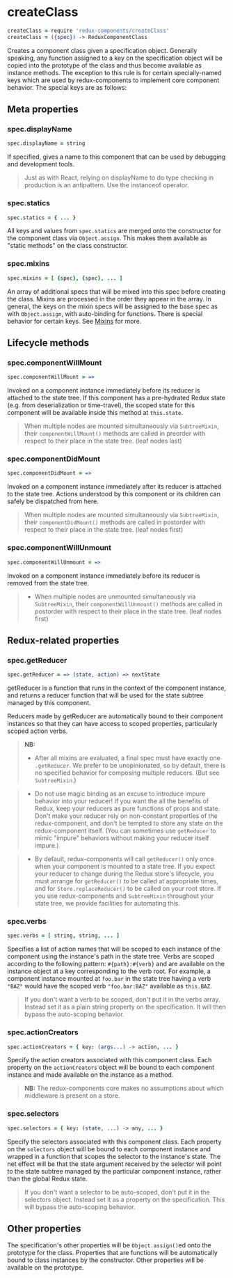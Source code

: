 # createClass
```coffeescript
createClass = require 'redux-components/createClass'
createClass = ({spec}) -> ReduxComponentClass
```
Creates a component class given a specification object. Generally speaking, any function assigned to a key on the specification object will be copied into the prototype of the class and thus become available as instance methods. The exception to this rule is for certain specially-named keys which are used by redux-components to implement core component behavior. The special keys are as follows:

## Meta properties

### spec.displayName
```coffeescript
spec.displayName = string
```
If specified, gives a name to this component that can be used by debugging and development tools.

> Just as with React, relying on displayName to do type checking in production is an antipattern. Use the instanceof operator.

### spec.statics
```coffeescript
spec.statics = { ... }
```
All keys and values from ```spec.statics``` are merged onto the constructor for the component class via ```Object.assign```. This makes them available as "static methods" on the class constructor.

### spec.mixins
```coffeescript
spec.mixins = [ {spec}, {spec}, ... ]
```
An array of additional specs that will be mixed into this spec before creating the class. Mixins are processed in the order they appear in the array. In general, the keys on the mixin specs will be assigned to the base spec as with ```Object.assign```, with auto-binding for functions. There is special behavior for certain keys. See [Mixins](Mixins.md) for more.

## Lifecycle methods

### spec.componentWillMount
```coffeescript
spec.componentWillMount = =>
```
Invoked on a component instance immediately before its reducer is attached to the state tree. If this component has a pre-hydrated Redux state (e.g. from deserialization or time-travel), the scoped state for this component will be available inside this method at ```this.state```.
> When multiple nodes are mounted simultaneously via ```SubtreeMixin```, their ```componentWillMount()``` methods are called in preorder with respect to their place in the  state tree. (leaf nodes last)

### spec.componentDidMount
```coffeescript
spec.componentDidMount = =>
```
Invoked on a component instance immediately after its reducer is attached to the state tree. Actions understood by this component or its children can safely be dispatched from here.
> When multiple nodes are mounted simultaneously via ```SubtreeMixin```, their ```componentDidMount()``` methods are called in postorder with respect to their place in the  state tree. (leaf nodes first)

### spec.componentWillUnmount
```coffeescript
spec.componentWillUnmount = =>
```
Invoked on a component instance immediately before its reducer is removed from the state tree.
> * When multiple nodes are unmounted simultaneously via ```SubtreeMixin```, their ```componentWillUnmount()``` methods are called in postorder with respect to their place in the state tree. (leaf nodes first)

## Redux-related properties

### spec.getReducer
```coffeescript
spec.getReducer = => (state, action) => nextState
```
getReducer is a function that runs in the context of the component instance, and returns a reducer function that will be used for the state subtree managed by this component.

Reducers made by getReducer are automatically bound to their component instances so that they can have access to scoped properties, particularly scoped action verbs.

> **NB:**
> - After all mixins are evaluated, a final spec must have exactly one ```.getReducer```. We prefer to be unopinionated, so by default, there is no specified behavior for composing multiple reducers. (But see ```SubtreeMixin```.)

> - Do not use magic binding as an excuse to introduce impure behavior into your reducer! If you want the all the benefits of Redux, keep your reducers as pure functions of props and state. Don't make your reducer rely on non-constant properties of the redux-component, and don't be tempted to  store any state on the redux-component itself. (You can sometimes use ```getReducer``` to mimic "impure" behaviors without making your reducer itself impure.)

> - By default, redux-components will call `getReducer()` only once when your component is mounted to a state tree. If you expect your reducer to change during the Redux store's lifecycle, you must arrange for `getReducer()` to be called at appropriate times, and for `Store.replaceReducer()` to be called on your root store. If you use redux-components and `SubtreeMixin` throughout your state tree, we provide facilities for automating this.

### spec.verbs
```coffeescript
spec.verbs = [ string, string, ... ]
```
Specifies a list of action names that will be scoped to each instance of the component using the instance's path in the state tree. Verbs are scoped according to the following pattern: ```#{path}:#{verb}``` and are available on the instance object at a key corresponding to the verb root. For example, a component instance mounted at ```foo.bar``` in the state tree having a verb ```"BAZ"``` would have the scoped verb ```"foo.bar:BAZ"``` available as ```this.BAZ```.

> If you don't want a verb to be scoped, don't put it in the verbs array. Instead set it as a plain string property on the specification. It will then bypass the auto-scoping behavior.

### spec.actionCreators
```coffeescript
spec.actionCreators = { key: (args...) -> action, ... }
```
Specify the action creators associated with this component class. Each property on the ```actionCreators``` object will be bound to each component instance and made available on the instance as a method.
> **NB:** The redux-components core makes no assumptions about which middleware is present on a store.

### spec.selectors
```coffeescript
spec.selectors = { key: (state, ...) -> any, ... }
```
Specify the selectors associated with this component class. Each property on the `selectors` object will be bound to each component instance and wrapped in a function that scopes the selector to the instance's state. The net effect will be that the state argument received by the selector will point to the state subtree managed by the particular component instance, rather than the global Redux state.
> If you don't want a selector to be auto-scoped, don't put it in the selectors object. Instead set it as a property on the specification. This will bypass the auto-scoping behavior.

## Other properties

The specification's other properties will be `Object.assign()`ed onto the prototype for the class. Properties that are functions will be automatically bound to class instances by the constructor. Other properties will be available on the prototype.
